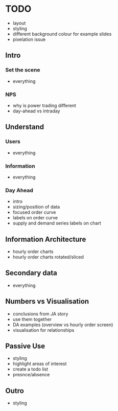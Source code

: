 # TODO

* layout
* styling
* different background colour for example slides
* pixelation issue


## Intro

### Set the scene
* everything

### NPS
* why is power trading different
* day-ahead vs intraday


## Understand

### Users
* everything

### Information
* everything

### Day Ahead
* intro
* sizing/position of data
* focused order curve
* labels on order curve
* supply and demand series labels on chart


## Information Architecture
* hourly order charts
* hourly order charts rotated/sliced


## Secondary data
* everything


## Numbers vs Visualisation
* conclusions from JA story
* use them together
* DA examples (overview vs hourly order screen)
* visualisation for relationships


## Passive Use
* styling
* highlight areas of interest
* create a todo list
* presnce/absence


## Outro
* styling
